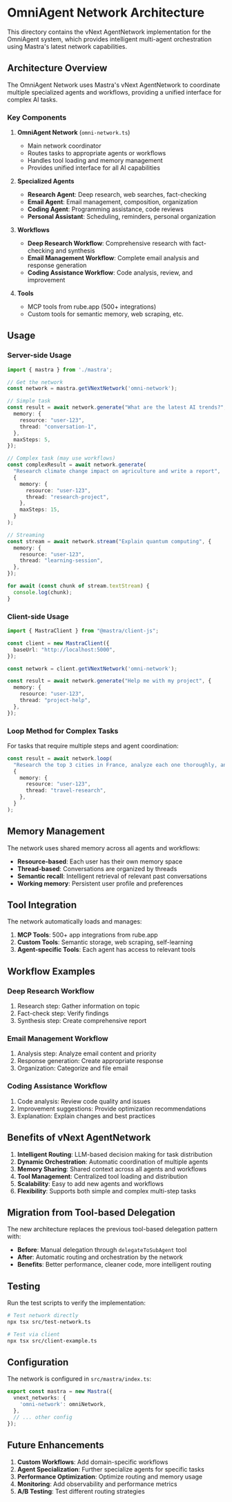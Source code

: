 # OmniAgent Network Architecture

This directory contains the vNext AgentNetwork implementation for the OmniAgent system, which provides intelligent multi-agent orchestration using Mastra's latest network capabilities.

## Architecture Overview

The OmniAgent Network uses Mastra's vNext AgentNetwork to coordinate multiple specialized agents and workflows, providing a unified interface for complex AI tasks.

### Key Components

1. **OmniAgent Network** (`omni-network.ts`)
   - Main network coordinator
   - Routes tasks to appropriate agents or workflows
   - Handles tool loading and memory management
   - Provides unified interface for all AI capabilities

2. **Specialized Agents**
   - **Research Agent**: Deep research, web searches, fact-checking
   - **Email Agent**: Email management, composition, organization
   - **Coding Agent**: Programming assistance, code reviews
   - **Personal Assistant**: Scheduling, reminders, personal organization

3. **Workflows**
   - **Deep Research Workflow**: Comprehensive research with fact-checking and synthesis
   - **Email Management Workflow**: Complete email analysis and response generation
   - **Coding Assistance Workflow**: Code analysis, review, and improvement

4. **Tools**
   - MCP tools from rube.app (500+ integrations)
   - Custom tools for semantic memory, web scraping, etc.

## Usage

### Server-side Usage

```typescript
import { mastra } from './mastra';

// Get the network
const network = mastra.getVNextNetwork('omni-network');

// Simple task
const result = await network.generate("What are the latest AI trends?", {
  memory: {
    resource: "user-123",
    thread: "conversation-1",
  },
  maxSteps: 5,
});

// Complex task (may use workflows)
const complexResult = await network.generate(
  "Research climate change impact on agriculture and write a report",
  {
    memory: {
      resource: "user-123",
      thread: "research-project",
    },
    maxSteps: 15,
  }
);

// Streaming
const stream = await network.stream("Explain quantum computing", {
  memory: {
    resource: "user-123",
    thread: "learning-session",
  },
});

for await (const chunk of stream.textStream) {
  console.log(chunk);
}
```

### Client-side Usage

```typescript
import { MastraClient } from "@mastra/client-js";

const client = new MastraClient({
  baseUrl: "http://localhost:5000",
});

const network = client.getVNextNetwork('omni-network');

const result = await network.generate("Help me with my project", {
  memory: {
    resource: "user-123",
    thread: "project-help",
  },
});
```

### Loop Method for Complex Tasks

For tasks that require multiple steps and agent coordination:

```typescript
const result = await network.loop(
  "Research the top 3 cities in France, analyze each one thoroughly, and create a comprehensive travel guide",
  {
    memory: {
      resource: "user-123",
      thread: "travel-research",
    },
  }
);
```

## Memory Management

The network uses shared memory across all agents and workflows:

- **Resource-based**: Each user has their own memory space
- **Thread-based**: Conversations are organized by threads
- **Semantic recall**: Intelligent retrieval of relevant past conversations
- **Working memory**: Persistent user profile and preferences

## Tool Integration

The network automatically loads and manages:

1. **MCP Tools**: 500+ app integrations from rube.app
2. **Custom Tools**: Semantic storage, web scraping, self-learning
3. **Agent-specific Tools**: Each agent has access to relevant tools

## Workflow Examples

### Deep Research Workflow

1. Research step: Gather information on topic
2. Fact-check step: Verify findings
3. Synthesis step: Create comprehensive report

### Email Management Workflow

1. Analysis step: Analyze email content and priority
2. Response generation: Create appropriate response
3. Organization: Categorize and file email

### Coding Assistance Workflow

1. Code analysis: Review code quality and issues
2. Improvement suggestions: Provide optimization recommendations
3. Explanation: Explain changes and best practices

## Benefits of vNext AgentNetwork

1. **Intelligent Routing**: LLM-based decision making for task distribution
2. **Dynamic Orchestration**: Automatic coordination of multiple agents
3. **Memory Sharing**: Shared context across all agents and workflows
4. **Tool Management**: Centralized tool loading and distribution
5. **Scalability**: Easy to add new agents and workflows
6. **Flexibility**: Supports both simple and complex multi-step tasks

## Migration from Tool-based Delegation

The new architecture replaces the previous tool-based delegation pattern with:

- **Before**: Manual delegation through `delegateToSubAgent` tool
- **After**: Automatic routing and orchestration by the network
- **Benefits**: Better performance, cleaner code, more intelligent routing

## Testing

Run the test scripts to verify the implementation:

```bash
# Test network directly
npx tsx src/test-network.ts

# Test via client
npx tsx src/client-example.ts
```

## Configuration

The network is configured in `src/mastra/index.ts`:

```typescript
export const mastra = new Mastra({
  vnext_networks: {
    'omni-network': omniNetwork,
  },
  // ... other config
});
```

## Future Enhancements

1. **Custom Workflows**: Add domain-specific workflows
2. **Agent Specialization**: Further specialize agents for specific tasks
3. **Performance Optimization**: Optimize routing and memory usage
4. **Monitoring**: Add observability and performance metrics
5. **A/B Testing**: Test different routing strategies
